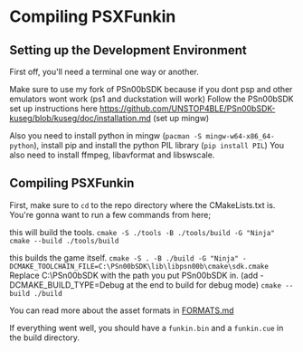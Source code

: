 # Compiling PSXFunkin

## Setting up the Development Environment
First off, you'll need a terminal one way or another.

Make sure to use my fork of PSn00bSDK because if you dont psp and other emulators wont work (ps1 and duckstation will work)
Follow the PSn00bSDK set up instructions here https://github.com/UNSTOP4BLE/PSn00bSDK-kuseg/blob/kuseg/doc/installation.md (set up mingw)

Also you need to install python in mingw (`pacman -S mingw-w64-x86_64-python`), install pip and install the python PIL library (`pip install PIL`)
You also need to install ffmpeg, libavformat and libswscale.

## Compiling PSXFunkin
First, make sure to `cd` to the repo directory where the CMakeLists.txt is. You're gonna want to run a few commands from here;

this will build the tools.
`cmake -S ./tools -B ./tools/build -G "Ninja"` 
`cmake --build ./tools/build`

this builds the game itself.
`cmake -S . -B ./build -G "Ninja" -DCMAKE_TOOLCHAIN_FILE=C:\PSn00bSDK\lib\libpsn00b\cmake\sdk.cmake` Replace C:\PSn00bSDK with the path you put PSn00bSDK in.
(add -DCMAKE_BUILD_TYPE=Debug at the end to build for debug mode) 
`cmake --build ./build` 

You can read more about the asset formats in [FORMATS.md](/FORMATS.md)

If everything went well, you should have a `funkin.bin` and a `funkin.cue` in the build directory.
